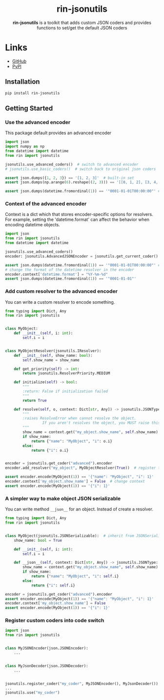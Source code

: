 <div style="text-align:center">

# rin-jsonutils
**rin-jsonutils** is a toolkit that adds custom JSON coders and provides functions to set/get the default JSON coders
</div>

# Links
- [GitHub](https://github.com/susautw/rin-jsonutils)
- [PyPI](https://pypi.org/project/rin-jsonutils/)

## Installation
```sh
pip install rin-jsonutils
```

## Getting Started

### Use the advanced encoder
This package default provides an advanced encoder
```python
import json
import numpy as np
from datetime import datetime
from rin import jsonutils

jsonutils.use_advanced_coders()  # switch to advanced encoder
# jsonutils.use_basic_coders()  # switch back to original json coders 

assert json.dumps({1, 2, 3}) == '[1, 2, 3]'  # built-in set
assert json.dumps(np.arange(6).reshape((2, 3))) == '[[0, 1, 2], [3, 4, 5]]'  # numpy array

assert json.dumps(datetime.fromordinal(1)) == '"0001-01-01T00:00:00"' # datetime
```

### Context of the advanced encoder
Context is a dict which that stores encoder-specific options for resolvers. 
For example, setting the 'datetime.format' can affect the behavior when encoding datetime objects.
```python
import json
from rin import jsonutils
from datetime import datetime

jsonutils.use_advanced_coders()
encoder: jsonutils.AdvancedJSONEncoder = jsonutils.get_current_coder().encoder

assert json.dumps(datetime.fromordinal(1)) == '"0001-01-01T00:00:00"' # default format is isoformat
# change the format of the datetime resolver in the encoder 
encoder.context['datetime.format'] = "%Y-%m-%d"
assert json.dumps(datetime.fromordinal(1)) == '"0001-01-01"'
```

### Add custom resolver to the advanced encoder
You can write a custom resolver to encode something.


[//]: # (TODO: )
[//]: # (  - example of priority and initialize with numpy)
[//]: # (  - compare the resolver and JSONSerializable)
```python
from typing import Dict, Any
from rin import jsonutils


class MyObject:
    def __init__(self, i: int):
        self.i = i


class MyObjectResolver(jsonutils.IResolver):
    def __init__(self, show_name: bool):
        self.show_name = show_name

    def get_priority(self) -> int:
        return jsonutils.ResolverPriority.MEDIUM

    def initialize(self) -> bool:
        """
        :return: False if initialization failed
        """
        return True

    def resolve(self, o, context: Dict[str, Any]) -> jsonutils.JSONType:
        """
        :raises ResolveError when cannot resolve the object.
                 If you aren't resolves the object, you MUST raise this exception.
        """
        show_name = context.get("my_object.show_name", self.show_name)
        if show_name:
            return {"name": "MyObject", "i": o.i}
        else:
            return {"i": o.i}


encoder = jsonutils.get_coder("advanced").encoder
encoder.add_resolver("my_object", MyObjectResolver(True))  # register the resolver to the encoder

assert encoder.encode(MyObject(1)) == '{"name": "MyObject", "i": 1}'
encoder.context['my_object.show_name'] = False  # change context
assert encoder.encode(MyObject(1)) == '{"i": 1}'
```

### A simpler way to make object JSON serializable
You can write method `__json__` for an object. Instead of create a resolver.
```python
from typing import Dict, Any
from rin import jsonutils


class MyObject(jsonutils.JSONSerializable):  # inherit from JSONSerializable is optional.
    show_name: bool = True

    def __init__(self, i: int):
        self.i = i

    def __json__(self, context: Dict[str, Any]) -> jsonutils.JSONType:  # implement this method is required.
        show_name = context.get("my_object.show_name", self.show_name)
        if show_name:
            return {"name": "MyObject", "i": self.i}
        else:
            return {"i": self.i}

encoder = jsonutils.get_coder("advanced").encoder
assert encoder.encode(MyObject(1)) == '{"name": "MyObject", "i": 1}'
encoder.context['my_object.show_name'] = False
assert encoder.encode(MyObject(1)) == '{"i": 1}'
```


### Register custom coders into code switch
```python
import json
from rin import jsonutils


class MyJSONEncoder(json.JSONEncoder):
    ...


class MyJsonDecoder(json.JSONDecoder):
    ...


jsonutils.register_coder("my_coder", MyJSONEncoder(), MyJsonDecoder())
...
jsonutils.use("my_coder")
```